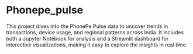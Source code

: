 # Phonepe_pulse
This project dives into the PhonePe Pulse data to uncover trends in transactions, device usage, and regional patterns across India. It includes both a Jupyter Notebook for analysis and a Streamlit dashboard for interactive visualizations, making it easy to explore the insights in real time.
